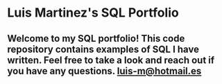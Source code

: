 # Luis Martinez's SQL Portfolio

## Welcome to my SQL portfolio! This code repository contains examples of SQL I have written. Feel free to take a look and reach out if you have any questions. luis-m@hotmail.es
